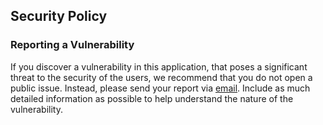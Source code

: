 ## Security Policy

### Reporting a Vulnerability
If you discover a vulnerability in this application, that poses a significant threat to the security of the users, we recommend that you do not open a public issue. Instead, please send your report via [email](https://segocode.github.io/SegoCode/). Include as much detailed information as possible to help understand the nature of the vulnerability.
